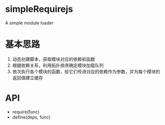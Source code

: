# simpleRequirejs
  A simple module loader

# 基本思路
  1. 动态创建脚本，获取模块对应的依赖和函数
  2. 根据依赖关系，利用拓扑排序确定模块加载队列
  3. 依次执行各个模块的函数，给它们传进对应的依赖作为参数，并为每个模块的返回值建立缓存

# API
  * require(func)
  * define(deps, func)
